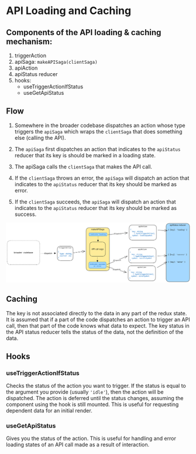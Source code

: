 # API Loading and Caching

## Components of the API loading & caching mechanism:

1. triggerAction
1. apiSaga: `makeAPISaga(clientSaga)`
1. apiAction
1. apiStatus reducer
1. hooks:
    - useTriggerActionIfStatus
    - useGetApiStatus

## Flow

1. Somewhere in the broader codebase dispatches an action whose type triggers the `apiSaga` which wraps the `clientSaga` that does something else (calling the API).

1. The `apiSaga` first dispatches an action that indicates to the `apiStatus` reducer that its key is should be marked in a loading state.

1. The apiSaga calls the `clientSaga` that makes the API call.

1. If the `clientSaga` throws an error, the `apiSaga` will dispatch an action that indicates to the `apiStatus` reducer that its key should be marked as error.

1. If the `clientSaga` succeeds, the `apiSaga` will dispatch an action that indicates to the `apiStatus` reducer that its key should be marked as success.

![diagram](./api-caching.excalidraw.png)

## Caching

The key is not associated directly to the data in any part of the redux state. It is assumed that if a part of the code dispatches an action to trigger an API call, then that part of the code knows what data to expect. The key status in the API status reducer tells the status of the data, not the definition of the data.

## Hooks

### useTriggerActionIfStatus

Checks the status of the action you want to trigger. If the status is equal to the argument you provide (usually `'idle'`), then the action will be dispatched. The action is deferred until the status changes, assuming the component using the hook is still mounted. This is useful for requesting dependent data for an initial render.

### useGetApiStatus

Gives you the status of the action. This is useful for handling and error loading states of an API call made as a result of interaction.
